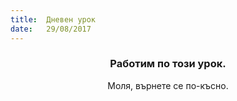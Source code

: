 ```yaml
---
title:  Дневен урок
date:   29/08/2017
---
```


### <center>Работим по този урок.</center>
<center>Моля, върнете се по-късно.</center>